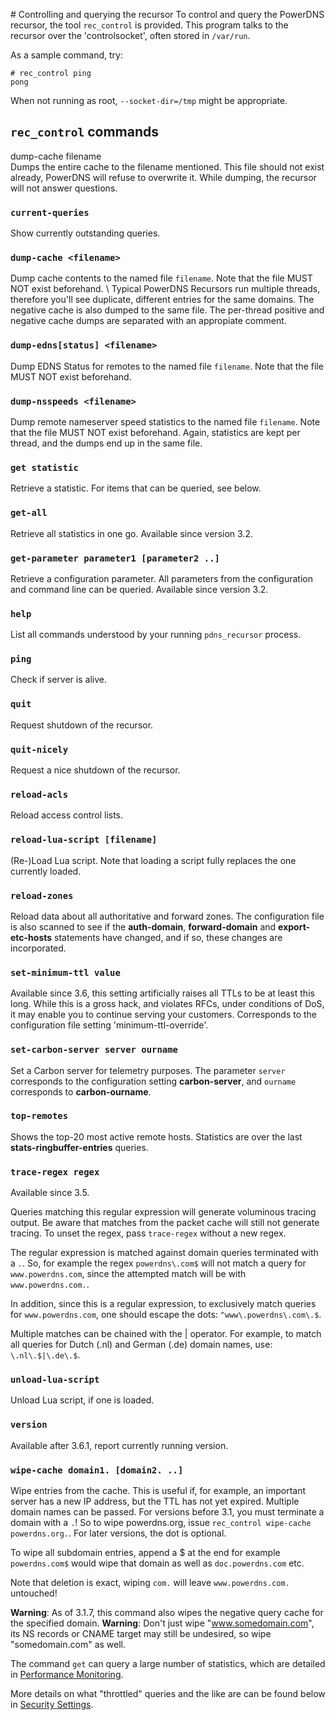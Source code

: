 # Controlling and querying the recursor
To control and query the PowerDNS recursor, the tool `rec_control` is provided. This program talks to the recursor over the 'controlsocket', often stored in `/var/run`.

As a sample command, try:

```
# rec_control ping
pong
```

When not running as root, `--socket-dir=/tmp` might be appropriate.

## `rec_control` commands
dump-cache filename  
Dumps the entire cache to the filename mentioned. This file should not exist already, PowerDNS will refuse to overwrite it. While dumping, the recursor will not answer questions.

### `current-queries`
Show currently outstanding queries.

### `dump-cache <filename>`
Dump cache contents to the named file `filename`. Note that the file MUST NOT exist beforehand. \\
Typical PowerDNS Recursors run multiple threads, therefore you'll see duplicate, different entries for the same domains. The negative cache is also dumped to the same file. The per-thread positive and negative cache dumps are separated with an appropiate comment.

### `dump-edns[status] <filename>`
Dump EDNS Status for remotes to the named file `filename`. Note that the file MUST NOT exist beforehand.

### `dump-nsspeeds <filename>`
Dump remote nameserver speed statistics to the named file `filename`. Note that the file MUST NOT exist beforehand. Again, statistics are kept per thread, and the dumps end up in the same file.

### `get statistic`
Retrieve a statistic. For items that can be queried, see below.

### `get-all`
Retrieve all statistics in one go. Available since version 3.2.

### `get-parameter parameter1 [parameter2 ..]`
Retrieve a configuration parameter. All parameters from the configuration and command line can be queried. Available since version 3.2.

### `help`
List all commands understood by your running `pdns_recursor` process.

### `ping`
Check if server is alive.

### `quit`
Request shutdown of the recursor.

### `quit-nicely`
Request a nice shutdown of the recursor.

### `reload-acls`
Reload access control lists.

### `reload-lua-script [filename]`
(Re-)Load Lua script. Note that loading a script fully replaces the one currently
loaded.

### `reload-zones`
Reload data about all authoritative and forward zones. The configuration file is also scanned to see if the **auth-domain**, **forward-domain** and **export-etc-hosts** statements have changed, and if so, these changes are incorporated.

### `set-minimum-ttl value`
Available since 3.6, this setting artificially raises all TTLs to be at least this long. While this is a gross hack, and violates RFCs, under conditions of DoS, it may enable you to continue serving your customers. Corresponds to the configuration file setting 'minimum-ttl-override'.

### `set-carbon-server server ourname`
Set a Carbon server for telemetry purposes. The parameter `server` corresponds to the configuration setting **carbon-server**, and `ourname` corresponds to **carbon-ourname**.

### `top-remotes`
Shows the top-20 most active remote hosts. Statistics are over the last **stats-ringbuffer-entries** queries.

### `trace-regex regex`
Available since 3.5.

Queries matching this regular expression will generate voluminous tracing output. Be aware that matches from the packet cache will still not generate tracing. To unset the regex, pass `trace-regex` without a new regex.

The regular expression is matched against domain queries terminated with a `.`. So, for example the regex `powerdns\.com$` will not match a query for `www.powerdns.com`, since the attempted match will be with `www.powerdns.com.`.

In addition, since this is a regular expression, to exclusively match queries for `www.powerdns.com`, one should escape the dots: `^www\.powerdns\.com\.$`.

Multiple matches can be chained with the | operator. For example, to match all queries for Dutch (.nl) and German (.de) domain names, use: `\.nl\.$|\.de\.$`.

### `unload-lua-script`
Unload Lua script, if one is loaded.

### `version`
Available after 3.6.1, report currently running version.

### `wipe-cache domain1. [domain2. ..]`
Wipe entries from the cache. This is useful if, for example, an important server has a new IP address, but the TTL has not yet expired. Multiple domain names can be passed. For versions before 3.1, you must terminate a domain with a `.`! So to wipe powerdns.org, issue `rec_control wipe-cache powerdns.org.`. For later versions, the dot is optional.

To wipe all subdomain entries, append a $ at the end for example `powerdns.com$` would wipe that domain as well as `doc.powerdns.com` etc.

Note that deletion is exact, wiping `com.` will leave `www.powerdns.com.` untouched!

**Warning**: As of 3.1.7, this command also wipes the negative query cache for the specified domain.
**Warning**: Don't just wipe "www.somedomain.com", its NS records or CNAME target may still be undesired, so wipe "somedomain.com" as well.

The command `get` can query a large number of statistics, which are detailed in [Performance Monitoring](stats.md).

More details on what "throttled" queries and the like are can be found below in [Security Settings](security.md).
